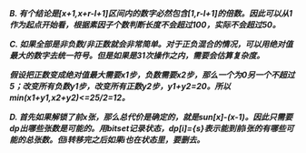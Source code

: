 ***B. 有个结论是[x+1,x+r-l+1]区间内的数字必然包含[1,r-l+1]的倍数。因此可以从1作为起点开始看，根据素因子个数判断长度不会超过100，实际不会超过50。***

***C. 如果全部是非负数/非正数就会非常简单。对于正负混合的情况，可以用绝对值最大的数字去统一符号。但是如果是31次操作之内，需要会估算复杂度。***

***假设把正数变成绝对值最大需要x1步，负数需要x2步，那么一个为0另一个不超过5；改变所有负数y1步，改变所有正数y2步，y1+y2=20。所以min(x1+y1,x2+y2)<=25/2=12。***

***D. 首先如果解锁了前x张，那么总代价是确定的，就是sun[x]-(x-1)。因此只需要dp出哪些张数是可能的。用bitset记录状态，dp[i]={s}表示能到前i张的有哪些可能的总张数。但i转移完之后如果i也在状态里，要删去。***
